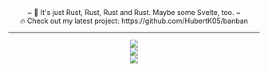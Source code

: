 <div align="center">
  ~ 🦀 It's just Rust, Rust, Rust and Rust. Maybe some Svelte, too. ~
  <br/>
  🔥 Check out my latest project: https://github.com/HubertK05/banban
  <hr/>
  <img src="https://github-readme-stats.vercel.app/api?username=HubertK05&theme=onedark&show_icons=true&hide_border=true&count_private=true"/>
  <br/>
  <img src="https://github-readme-streak-stats.herokuapp.com/?user=HubertK05&theme=onedark&hide_border=true"/>
  <br/>
  <img src="https://github-readme-stats.vercel.app/api/top-langs/?username=HubertK05&theme=onedark&show_icons=true&hide_border=true&layout=compact"/>
</div>

<!--
**HubertK05/HubertK05** is a ✨ _special_ ✨ repository because its `README.md` (this file) appears on your GitHub profile.

Here are some ideas to get you started:

- 🔭 I’m currently working on ...
- 🌱 I’m currently learning ...
- 👯 I’m looking to collaborate on ...
- 🤔 I’m looking for help with ...
- 💬 Ask me about ...
- 📫 How to reach me: ...
- 😄 Pronouns: ...
- ⚡ Fun fact: ...
-->

